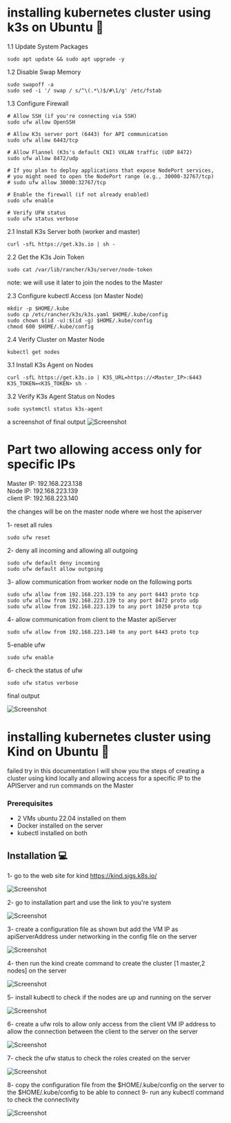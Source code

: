 # installing kubernetes cluster using k3s on Ubuntu 🚀

1.1 Update System Packages
```
sudo apt update && sudo apt upgrade -y
```

1.2 Disable Swap Memory
```
sudo swapoff -a
sudo sed -i '/ swap / s/^\(.*\)$/#\1/g' /etc/fstab
```

1.3 Configure Firewall
```
# Allow SSH (if you're connecting via SSH)
sudo ufw allow OpenSSH

# Allow K3s server port (6443) for API communication
sudo ufw allow 6443/tcp

# Allow Flannel (K3s's default CNI) VXLAN traffic (UDP 8472)
sudo ufw allow 8472/udp

# If you plan to deploy applications that expose NodePort services,
# you might need to open the NodePort range (e.g., 30000-32767/tcp)
# sudo ufw allow 30000:32767/tcp

# Enable the firewall (if not already enabled)
sudo ufw enable

# Verify UFW status
sudo ufw status verbose
```

2.1 Install K3s Server both (worker and master)
```
curl -sfL https://get.k3s.io | sh -
```

2.2 Get the K3s Join Token

```
sudo cat /var/lib/rancher/k3s/server/node-token
```
note: we will use it later to join the nodes to the Master

2.3 Configure kubectl Access (on Master Node)
```
mkdir -p $HOME/.kube
sudo cp /etc/rancher/k3s/k3s.yaml $HOME/.kube/config
sudo chown $(id -u):$(id -g) $HOME/.kube/config
chmod 600 $HOME/.kube/config
```

2.4 Verify Cluster on Master Node
```
kubectl get nodes
```

3.1 Install K3s Agent on Nodes

```
curl -sfL https://get.k3s.io | K3S_URL=https://<Master_IP>:6443 K3S_TOKEN=<K3S_TOKEN> sh -
```
3.2 Verify K3s Agent Status on Nodes
```
sudo systemctl status k3s-agent
```

a screenshot of final output
![Screenshot](9.png)

# Part two allowing access only for specific IPs

Master IP: 192.168.223.138 <br>
Node IP: 192.168.223.139 <br>
client IP: 192.168.223.140 <br>

the changes will be on the master node where we host the apiserver

1- reset all rules

```
sudo ufw reset
```

2- deny all incoming and allowing all outgoing

```
sudo ufw default deny incoming
sudo ufw default allow outgoing
```

3- allow communication from worker node on the following ports

```
sudo ufw allow from 192.168.223.139 to any port 6443 proto tcp
sudo ufw allow from 192.168.223.139 to any port 8472 proto udp
sudo ufw allow from 192.168.223.139 to any port 10250 proto tcp
```

4- allow communication from client to the Master apiServer

```
sudo ufw allow from 192.168.223.140 to any port 6443 proto tcp
```

5-enable ufw

```
sudo ufw enable
```
6- check the status of ufw

```
sudo ufw status verbose
```

final output

![Screenshot](10.png)

# installing kubernetes cluster using Kind on Ubuntu 🚀
failed try
in this documentation I will show you the steps of creating a cluster using kind locally and allowing access for a specific IP to the APIServer and run commands on the Master

### Prerequisites
- 2 VMs ubuntu 22.04 installed on them
- Docker installed on the server
- kubectl installed on both

## Installation 💻
1- go to the web site for kind https://kind.sigs.k8s.io/

![Screenshot](1.png)

2- go to installation part and use the link to you're system 

![Screenshot](2.png)

3- create a configuration file as shown but add the VM IP as apiServerAddress under networking in the config file on the server

![Screenshot](3.png)

4- then run the kind create command to create the cluster [1 master,2 nodes] on the server

![Screenshot](4.png)

5- install kubectl to check if the nodes are up and running on the server

![Screenshot](5.png)

6- create a ufw rols to allow only access from the client VM IP address to allow the connection between the client to the server on the server

![Screenshot](6.png)

7- check the ufw status to check the roles created on the server

![Screenshot](8.png)

8- copy the configuration file from the $HOME/.kube/config on the server to the $HOME/.kube/config to be able to connect 
9- run any kubectl command to check the connectivity 

![Screenshot](7.png)
